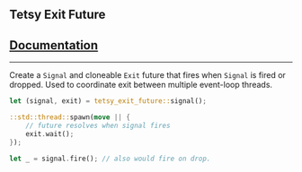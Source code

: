 ## Tetsy Exit Future

## [Documentation](https://docs.rs/tetsy-exit-future)
----

Create a `Signal` and cloneable `Exit` future that fires when `Signal` is fired or dropped.
Used to coordinate exit between multiple event-loop threads.

```rust
let (signal, exit) = tetsy_exit_future::signal();

::std::thread::spawn(move || {
    // future resolves when signal fires
    exit.wait();
});

let _ = signal.fire(); // also would fire on drop.
```
